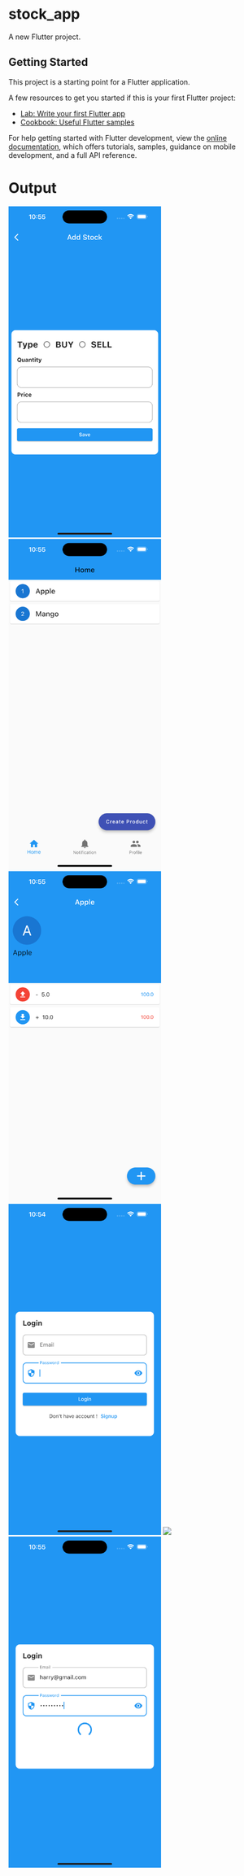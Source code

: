 # stock_app

A new Flutter project.

## Getting Started

This project is a starting point for a Flutter application.

A few resources to get you started if this is your first Flutter project:

- [Lab: Write your first Flutter app](https://docs.flutter.dev/get-started/codelab)
- [Cookbook: Useful Flutter samples](https://docs.flutter.dev/cookbook)

For help getting started with Flutter development, view the
[online documentation](https://docs.flutter.dev/), which offers tutorials,
samples, guidance on mobile development, and a full API reference.

# Output
<img src="screenshots/add_stock.png" width="300">
<img src="screenshots/home_screen.png" width="300">
<img src="screenshots/listing_stock.png" width="300">
<img src="screenshots/login_screen.png" width="300">
<img src="screenshots/signup_screen.png" width="300">
<img src="screenshots/validation.png" width="300">
